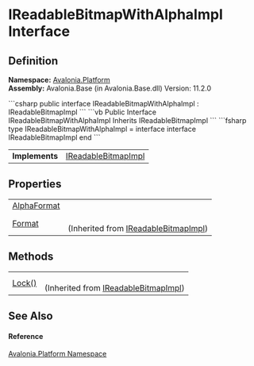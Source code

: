 # IReadableBitmapWithAlphaImpl Interface




## Definition
**Namespace:** <a href="N_Avalonia_Platform">Avalonia.Platform</a>  
**Assembly:** Avalonia.Base (in Avalonia.Base.dll) Version: 11.2.0

<Tabs groupId="api-code-preview">
<TabItem value="csharp" label="C#">
```csharp
public interface IReadableBitmapWithAlphaImpl : IReadableBitmapImpl
```
</TabItem>
<TabItem value="vb" label="VB">
```vb
Public Interface IReadableBitmapWithAlphaImpl
	Inherits IReadableBitmapImpl
```
</TabItem>
<TabItem value="fsharp" label="F#">
```fsharp
type IReadableBitmapWithAlphaImpl = 
    interface
        interface IReadableBitmapImpl
    end
```
</TabItem>
</Tabs>

<table>
<tr><td><strong>Implements</strong></td><td><a href="T_Avalonia_Platform_IReadableBitmapImpl">IReadableBitmapImpl</a></td></tr>
</table>



## Properties
<table>
<tr>
<td><a href="P_Avalonia_Platform_IReadableBitmapWithAlphaImpl_AlphaFormat">AlphaFormat</a></td>
<td> </td>
</tr>
<tr>
<td><a href="P_Avalonia_Platform_IReadableBitmapImpl_Format">Format</a></td>
<td><br />(Inherited from <a href="T_Avalonia_Platform_IReadableBitmapImpl">IReadableBitmapImpl</a>)</td>
</tr>
</table>

## Methods
<table>
<tr>
<td><a href="M_Avalonia_Platform_IReadableBitmapImpl_Lock">Lock()</a></td>
<td><br />(Inherited from <a href="T_Avalonia_Platform_IReadableBitmapImpl">IReadableBitmapImpl</a>)</td>
</tr>
</table>

## See Also


#### Reference
<a href="N_Avalonia_Platform">Avalonia.Platform Namespace</a>  
